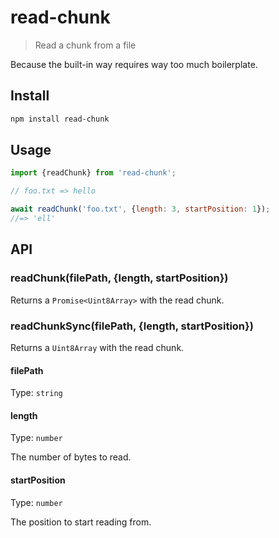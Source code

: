 # read-chunk

> Read a chunk from a file

Because the built-in way requires way too much boilerplate.

## Install

```sh
npm install read-chunk
```

## Usage

```js
import {readChunk} from 'read-chunk';

// foo.txt => hello

await readChunk('foo.txt', {length: 3, startPosition: 1});
//=> 'ell'
```

## API

### readChunk(filePath, {length, startPosition})

Returns a `Promise<Uint8Array>` with the read chunk.

### readChunkSync(filePath, {length, startPosition})

Returns a `Uint8Array` with the read chunk.

#### filePath

Type: `string`

#### length

Type: `number`

The number of bytes to read.

#### startPosition

Type: `number`

The position to start reading from.
